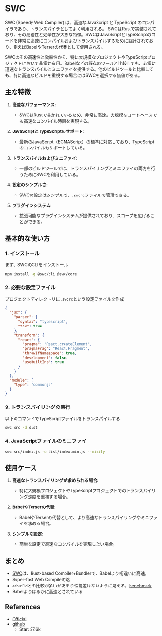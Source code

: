# SWC

SWC (Speedy Web Compiler) は、高速なJavaScript と TypeScript のコンパイラであり、トランスパイラとしてよく利用される。
SWCはRustで実装されており、その高速性と効率性が大きな特徴。SWCはJavaScriptとTypeScriptのコードを非常に高速にコンパイルおよびトランスパイルするために設計されており、例えばBabelやTerserの代替として使用される。

SWCはその高速性と効率性から、特に大規模なプロジェクトやTypeScriptプロジェクトにおいて非常に有用。Babelなどの既存のツールと比較しても、非常に迅速なトランスパイルとミニファイを提供する。他のビルドツールと比較しても、特に高速なビルドを重視する場合にはSWCを選択する価値がある。

## 主な特徴

1. **高速なパフォーマンス**:
   - SWCはRustで書かれているため、非常に高速。大規模なコードベースでも高速なコンパイル時間を実現する。

2. **JavaScriptとTypeScriptのサポート**:
   - 最新のJavaScript（ECMAScript）の標準に対応しており、TypeScriptのコンパイルもサポートしている。

3. **トランスパイルおよびミニファイ**:
   - 一部のビルドツールでは、トランスパイリングとミニファイの両方を行うためにSWCを利用している。

4. **設定のシンプルさ**:
   - SWCの設定はシンプルで、`.swcrc`ファイルで管理できる。

5. **プラグインシステム**:
   - 拡張可能なプラグインシステムが提供されており、スコープを広げることができる。

## 基本的な使い方

### 1. インストール

まず、SWCのCLIをインストール

```sh
npm install -g @swc/cli @swc/core
```

### 2. 必要な設定ファイル

プロジェクトディレクトリに`.swcrc`という設定ファイルを作成

```json
{
  "jsc": {
    "parser": {
      "syntax": "typescript",
      "tsx": true
    },
    "transform": {
      "react": {
        "pragma": "React.createElement",
        "pragmaFrag": "React.Fragment",
        "throwIfNamespace": true,
        "development": false,
        "useBuiltIns": true
      }
    }
  },
  "module": {
    "type": "commonjs"
  }
}
```

### 3. トランスパイリングの実行

以下のコマンドでTypeScriptファイルをトランスパイルする

```sh
swc src -d dist
```

### 4. JavaScriptファイルのミニファイ

```sh
swc src/index.js -o dist/index.min.js --minify
```

## 使用ケース

1. **高速なトランスパイリングが求められる場合**:
   - 特に大規模プロジェクトやTypeScriptプロジェクトでのトランスパイリング速度を重視する場合。

2. **BabelやTerserの代替**:
   - BabelやTerserの代替として、より高速なトランスパイリングやミニファイを求める場合。

3. **シンプルな設定**:
   - 簡単な設定で高速なコンパイルを実現したい場合。

## まとめ

- [SWC](https://swc.rs/)は、Rust-based Compiler+Bundlerで、Babelより桁違いに高速。
- Super-fast Web Compileの略
- `esbuild`との比較が多いがあまり性能差はないように見える。[benchmark](https://swc.rs/docs/benchmarks)
- Babelよりはるかに高速とされている

## References

- [Official](https://swc.rs/)
- [github](https://github.com/swc-project/swc)
  - Star: 27.6k
